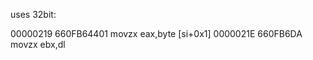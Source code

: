 uses 32bit:

00000219  660FB64401        movzx eax,byte [si+0x1]
0000021E  660FB6DA          movzx ebx,dl
